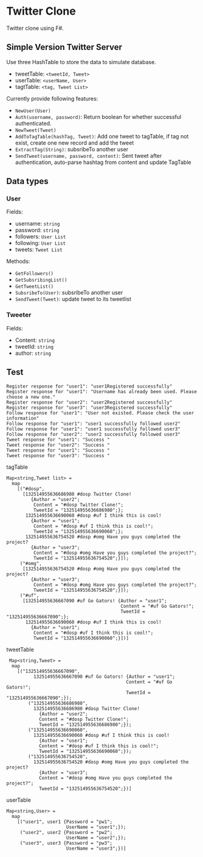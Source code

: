 # Twitter Clone
Twitter clone using F#.

## Simple Version Twitter Server
Use three HashTable to store the data to simulate database.
- tweetTable: `<tweetId, Tweet>`
- userTable: `<userName, User>`
- tagtTable: `<tag, Tweet List>`

Currently provide following features:
- `NewUser(User)`
- `Auth(username, password)`: Return boolean for whether successful authenticated.
- `NewTweet(Tweet)`
- `AddToTagTable(hashTag, Tweet)`: Add one tweet to tagTable, if tag not exist, create one new record and add the tweet
- `ExtractTag(String)`: subsribeTo another user
- `SendTweet(username, password, content)`: Sent tweet after authentication, auto-parse hashtag from content and update TagTable

## Data types

### User
Fields:
- username: `string`
- password: `string`
- followers: `User List`
- following: `User List`
- tweets: `Tweet List`

Methods:
- `GetFollowers()`
- `GetSubsribingList()`
- `GetTweetList()`
- `SubsribeTo(User)`: subsribeTo another user
- `SendTweet(Tweet)`: update tweet to its tweetlist

### Tweeter
Fields:
- Content: `string`
- tweetId: `string`
- author: `string`

## Test

```shell
Register response for "user1": "user1Registered successfully" 
Register response for "user1": "Username has already been used. Please choose a new one." 
Register response for "user2": "user2Registered successfully" 
Register response for "user3": "user3Registered successfully" 
Follow response for "user1": "User not existed. Please check the user information" 
Follow response for "user1": "user1 successfully followed user2" 
Follow response for "user1": "user1 successfully followed user3" 
Follow response for "user2": "user2 successfully followed user3"
Tweet response for "user1": "Success " 
Tweet response for "user2": "Success " 
Tweet response for "user1": "Success " 
Tweet response for "user3": "Success " 
```

tagTable
```F#
Map<string,Tweet list> =
  map
    [("#dosp",
      [132514955636686980 #dosp Twitter Clone!
         {Author = "user2";
          Content = "#dosp Twitter Clone!";
          TweetId = "132514955636686980";};
       132514955636690060 #dosp #uf I think this is cool!
         {Author = "user1";
          Content = "#dosp #uf I think this is cool!";
          TweetId = "132514955636690060";};
       132514955636754520 #dosp #omg Have you guys completed the project?
         {Author = "user3";
          Content = "#dosp #omg Have you guys completed the project?";
          TweetId = "132514955636754520";}]);
     ("#omg",
      [132514955636754520 #dosp #omg Have you guys completed the project?
         {Author = "user3";
          Content = "#dosp #omg Have you guys completed the project?";
          TweetId = "132514955636754520";}]);
     ("#uf",
      [132514955636667090 #uf Go Gators! {Author = "user1";
                                          Content = "#uf Go Gators!";
                                          TweetId = "132514955636667090";};
       132514955636690060 #dosp #uf I think this is cool!
         {Author = "user1";
          Content = "#dosp #uf I think this is cool!";
          TweetId = "132514955636690060";}])]
```

tweetTable
```F#
 Map<string,Tweet> = 
  map
    [("132514955636667090",
          132514955636667090 #uf Go Gators! {Author = "user1";
                                            Content = "#uf Go Gators!";
                                            TweetId = "132514955636667090";});
        ("132514955636686980",
          132514955636686980 #dosp Twitter Clone!
            {Author = "user2";
            Content = "#dosp Twitter Clone!";
            TweetId = "132514955636686980";});
        ("132514955636690060",
          132514955636690060 #dosp #uf I think this is cool!
            {Author = "user1";
            Content = "#dosp #uf I think this is cool!";
            TweetId = "132514955636690060";});
        ("132514955636754520",
          132514955636754520 #dosp #omg Have you guys completed the project?
            {Author = "user3";
            Content = "#dosp #omg Have you guys completed the project?";
            TweetId = "132514955636754520";})]
```

userTable
```F#
Map<string,User> =
  map
    [("user1", user1 {Password = "pw1";
                      UserName = "user1";});
     ("user2", user2 {Password = "pw2";
                      UserName = "user2";});
     ("user3", user3 {Password = "pw3";
                      UserName = "user3";})]
```